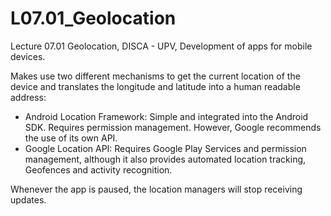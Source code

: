 # L07.01_Geolocation
Lecture 07.01 Geolocation, DISCA - UPV, Development of apps for mobile devices.

Makes use two different mechanisms to get the current location of the device and translates the longitude and latitude into a human readable address:
- Android Location Framework: Simple and integrated into the Android SDK. Requires permission management. However, Google recommends the use of its own API.
- Google Location API: Requires Google Play Services and permission management, although it also provides automated location tracking, Geofences and activity recognition.

Whenever the app is paused, the location managers will stop receiving updates.
